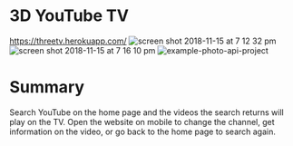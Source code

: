 
# 3D YouTube TV

https://threetv.herokuapp.com/
![screen shot 2018-11-15 at 7 12 32 pm](https://user-images.githubusercontent.com/37096198/48589667-8da2c680-e90a-11e8-871b-fbd3860c684a.png)
![screen shot 2018-11-15 at 7 16 10 pm](https://user-images.githubusercontent.com/37096198/48589788-0d309580-e90b-11e8-9b5c-220ae789c7cb.png)
![example-photo-api-project](https://user-images.githubusercontent.com/37096198/48589598-356bc480-e90a-11e8-9a35-8673d902b050.png)

# Summary

Search YouTube on the home page and the videos the search returns will play on the TV. Open the website on mobile to change the channel, get information on the video, or go back to the home page to search again.


